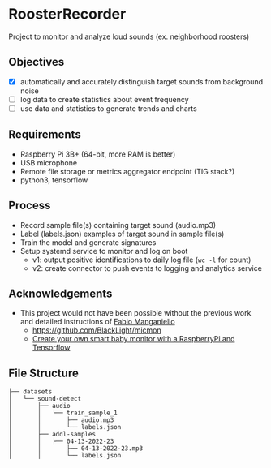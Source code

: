 # RoosterRecorder
Project to monitor and analyze loud sounds (ex. neighborhood roosters)

## Objectives
 - [X] automatically and accurately distinguish target sounds from background noise
 - [ ] log data to create statistics about event frequency 
 - [ ] use data and statistics to generate trends and charts

## Requirements
 - Raspberry Pi 3B+ (64-bit, more RAM is better)
 - USB microphone
 - Remote file storage or metrics aggregator endpoint (TIG stack?)
 - python3, tensorflow

## Process
 - Record sample file(s) containing target sound (audio.mp3)
 - Label (labels.json) examples of target sound in sample file(s)
 - Train the model and generate signatures
 - Setup systemd service to monitor and log on boot
   - v1: output positive identifications to daily log file (`wc -l` for count)
   - v2: create connector to push events to logging and analytics service

## Acknowledgements
 - This project would not have been possible without the previous work and detailed instructions of [Fabio Manganiello](https://fabiomanganiello.com/)
   - https://github.com/BlackLight/micmon
   - [Create your own smart baby monitor with a RaspberryPi and Tensorflow](https://towardsdatascience.com/create-your-own-smart-baby-monitor-with-a-raspberrypi-and-tensorflow-5b25713410ca)

## File Structure
```
├── datasets
│   └── sound-detect
│       ├── audio
│       │   └── train_sample_1
│       │       ├── audio.mp3
│       │       └── labels.json
│       ├── addl-samples
│       │   ├── 04-13-2022-23
│       │       ├── 04-13-2022-23.mp3
│       │       └── labels.json
```
